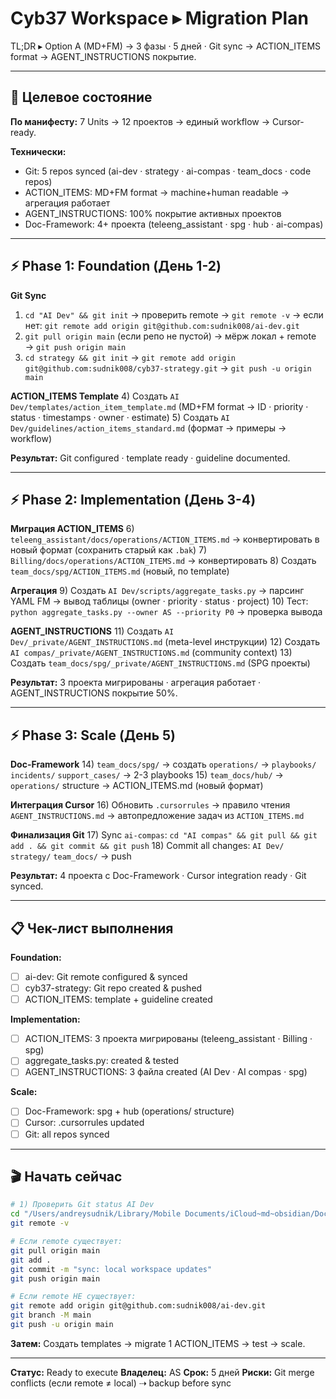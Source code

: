 # Cyb37 Workspace ▸ Migration Plan

TL;DR ▸ Option A (MD+FM) → 3 фазы · 5 дней · Git sync → ACTION_ITEMS format → AGENT_INSTRUCTIONS покрытие.

---

## 🎯 Целевое состояние

**По манифесту:** 7 Units → 12 проектов → единый workflow → Cursor-ready.

**Технически:**
- Git: 5 repos synced (ai-dev · strategy · ai-compas · team_docs · code repos)
- ACTION_ITEMS: MD+FM format → machine+human readable → агрегация работает
- AGENT_INSTRUCTIONS: 100% покрытие активных проектов
- Doc-Framework: 4+ проекта (teleeng_assistant · spg · hub · ai-compas)

---

## ⚡️ Phase 1: Foundation (День 1-2)

**Git Sync**
1) `cd "AI Dev" && git init` → проверить remote → `git remote -v` → если нет: `git remote add origin git@github.com:sudnik008/ai-dev.git`
2) `git pull origin main` (если репо не пустой) → мёрж локал + remote → `git push origin main`
3) `cd strategy && git init` → `git remote add origin git@github.com:sudnik008/cyb37-strategy.git` → `git push -u origin main`

**ACTION_ITEMS Template**
4) Создать `AI Dev/templates/action_item_template.md` (MD+FM format → ID · priority · status · timestamps · owner · estimate)
5) Создать `AI Dev/guidelines/action_items_standard.md` (формат → примеры → workflow)

**Результат:** Git configured · template ready · guideline documented.

---

## ⚡️ Phase 2: Implementation (День 3-4)

**Миграция ACTION_ITEMS**
6) `teleeng_assistant/docs/operations/ACTION_ITEMS.md` → конвертировать в новый формат (сохранить старый как `.bak`)
7) `Billing/docs/operations/ACTION_ITEMS.md` → конвертировать
8) Создать `team_docs/spg/ACTION_ITEMS.md` (новый, по template)

**Агрегация**
9) Создать `AI Dev/scripts/aggregate_tasks.py` → парсинг YAML FM → вывод таблицы (owner · priority · status · project)
10) Тест: `python aggregate_tasks.py --owner AS --priority P0` → проверка вывода

**AGENT_INSTRUCTIONS**
11) Создать `AI Dev/_private/AGENT_INSTRUCTIONS.md` (meta-level инструкции)
12) Создать `AI compas/_private/AGENT_INSTRUCTIONS.md` (community context)
13) Создать `team_docs/spg/_private/AGENT_INSTRUCTIONS.md` (SPG проекты)

**Результат:** 3 проекта мигрированы · агрегация работает · AGENT_INSTRUCTIONS покрытие 50%.

---

## ⚡️ Phase 3: Scale (День 5)

**Doc-Framework**
14) `team_docs/spg/` → создать `operations/` → `playbooks/` `incidents/` `support_cases/` → 2-3 playbooks
15) `team_docs/hub/` → `operations/` structure → ACTION_ITEMS.md (новый формат)

**Интеграция Cursor**
16) Обновить `.cursorrules` → правило чтения `AGENT_INSTRUCTIONS.md` → автопредложение задач из `ACTION_ITEMS.md`

**Финализация Git**
17) Sync `ai-compas`: `cd "AI compas" && git pull && git add . && git commit && git push`
18) Commit all changes: `AI Dev/` `strategy/` `team_docs/` → push

**Результат:** 4 проекта с Doc-Framework · Cursor integration ready · Git synced.

---

## 📋 Чек-лист выполнения

**Foundation:**
- [ ] ai-dev: Git remote configured & synced
- [ ] cyb37-strategy: Git repo created & pushed
- [ ] ACTION_ITEMS: template + guideline created

**Implementation:**
- [ ] ACTION_ITEMS: 3 проекта мигрированы (teleeng_assistant · Billing · spg)
- [ ] aggregate_tasks.py: created & tested
- [ ] AGENT_INSTRUCTIONS: 3 файла created (AI Dev · AI compas · spg)

**Scale:**
- [ ] Doc-Framework: spg + hub (operations/ structure)
- [ ] Cursor: .cursorrules updated
- [ ] Git: all repos synced

---

## 🎬 Начать сейчас

```bash
# 1) Проверить Git status AI Dev
cd "/Users/andreysudnik/Library/Mobile Documents/iCloud~md~obsidian/Documents/Cyb37/AI Dev"
git remote -v

# Если remote существует:
git pull origin main
git add .
git commit -m "sync: local workspace updates"
git push origin main

# Если remote НЕ существует:
git remote add origin git@github.com:sudnik008/ai-dev.git
git branch -M main
git push -u origin main
```

**Затем:** Создать templates → migrate 1 ACTION_ITEMS → test → scale.

---

**Статус:** Ready to execute
**Владелец:** AS
**Срок:** 5 дней
**Риски:** Git merge conflicts (если remote ≠ local) ⇢ backup before sync


